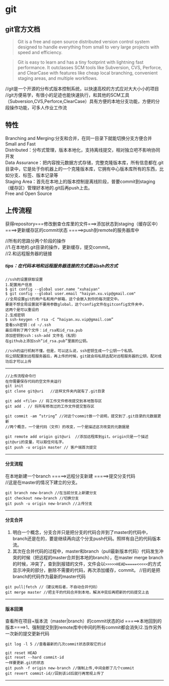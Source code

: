 # git
## git官方文档
 >Git is a free and open source distributed version control system designed to handle everything from small to very large projects with speed and efficiency.

>Git is easy to learn and has a tiny footprint with lightning fast performance. It outclasses SCM tools like Subversion, CVS, Perforce, and ClearCase with features like cheap local branching, convenient staging areas, and multiple workflows.

//git是一个开源的分布式版本控制系统，以快速高校的方式应对大大小小的项目<br/>
//git方便易学，有很小的足迹也能快速执行，和其他的SCM工具（Subversion,CVS,Perforce,ClearCase）具有方便的本地分支功能，方便的分段操作功能，可多人作业工作流

## 特性

Branching and Merging:分支和合并，在同一目录下就能切换分支方便合并<br/>
Small and Fast<br/>
Distributed：分布式管理，版本本地化，支持离线提交，相对独立吧不影响协同开发<br/>
Data Assurance：把内容按元数据方式存储，完整克隆版本库，所有信息都在.git目录中，它是处于你机器上的一个克隆版本库，它拥有中心版本库所有的东西，比如分支、标签、版本记录等<br/>
Staging Area：首先在本地上的版本控制是离线阶段，普要commit到staging（缓存区）管理好本地的.git后再push上去。<br/>
Free and Open Source<br/>

## 上传流程
获得repository===修改删查仓库里的文件===>添加状态到staging（缓存区中）====>更新缓存区的commit状态 =====>push到remote的服务器库中<br/>

//所有的思路分两个阶段的操作<br/>
//1.在本地的.git目录的操作，更新缓存，提交commit。<br/>
//2.和远程服务器的链接
##### tips：在代码本地和远程服务器连接的方式是以ssh的方式
```
//ssh的设置获取设置
1.配置用户信息
$ git config --global user.name "xuhaiyan"
$ git config --global user.email "haiyan.xu.vip@gmail.com"
//全局设置git的用户名和用户邮箱，这个会嵌入到你的每次提交中。
要是不想全局设置就不要用参数global，这个config文件在gitconfig文件夹中，
这两个是可以重设的
2.生成密钥
$ ssh-keygen -t rsa -C “haiyan.xu.vip@gmail.com”
查看ssh密钥：cd ~/.ssh
最后得到了两个文件：id_rsa和id_rsa.pub
添加密钥到ssh：ssh-add 文件名（私钥）
在github上添加ssh“id_rsa.pub”里面的公钥。

//ssh的运行机制不懂，但是，可以这么说，ssh密钥生成一个公钥一个私钥。
将公钥配置到远程服务器后，再上传的时候，git就会将私钥去配对远程服务器的公钥，配对成功后才可以上传

```

-----

```
//上传流程命令行
在你需要保存代码的空文件夹运行
git init            
git clone git@uri   //这样文件夹内就有了.git目录

git add <file> // 将工作文件修改提交到本地暂存区
git add . // 将所有修改过的工作文件提交暂存区

git commit -am “string” //对这个commit做一个说明，提交到了.git目录的元数据更新
//两个概念，一个是代码（文件）的改变，一个是描述这次改变的元数据是

git remote add origin git@uri  //添加远程库到git。origin只是一个描述git@uri的变量，可以取任何名字。
git push -u origin master // 客户端首次提交
```
----

#### 分支流程
在本地新建一个branch =====>远程分支新建 =====>提交分支代码<br/>
//这是在master的情况下建立的分支。


```
git branch new-branch //在当前分支上新建分支
git checkout new-branch //切换分支
git push -u origin new-branch //上传分支

```
----


#### 分支合并
1. 明白一个概念，分支合并只是把分支的代码合并到了master的代码中，branch还是在的，要是继续再向这个分支push代码。照样有自己的代码版本流。<br/>
2. 其次在合并代码的过程中，master和branch（pull最新版本代码）代码发生冲突的时候（把远程的master合并到本地的branch），在master merge branch的时候，冲突了，查到到报错的文件，文件会以```>>>>>HEAD=====<<<<<```的方式显示冲突的部分，删除不需要的代码，再次添加缓存，commit。
//目的是把branch的代码作为最新的master代码

```
git pull|fetch //（建议用后者，不自动合并代码）
git merge master //把主干的代码合并到本地，解决冲突后再把新的代码提交上去
```
----
#### 版本回溯
查看所在项目+版本流（master|branch）的commit状态的id =====>本地回到的版本====>1、强制提交到到remote库中(中间的所有commit都会消失)2.当作另外一次新的提交更新代码

```
git log -l 5 //查看最新的几次commit状态获取它的id

git reset HEAD
git reset --hard commit-id
一样要更新.git的状态
git push -f origin new-branch //强制上传,中间会断了几个commit
git revert commit-id//回到该id后就行再常规上传了
```
----
